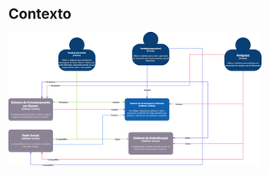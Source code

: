 # Contexto
![<modelo-contexto>](https://github.com/kenuysaa/app-homenagens-postumas/blob/main/modelo-c4/diagrama-contexto.png)
